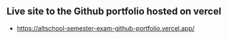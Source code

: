 ## Live site to the Github portfolio hosted on vercel
- https://altschool-semester-exam-github-portfolio.vercel.app/
